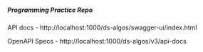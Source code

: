 <h5>Programming Practice Repo</h5>
<p>API docs - http://localhost:1000/ds-algos/swagger-ui/index.html </p>
<p>OpenAPI Specs - http://localhost:1000/ds-algos/v3/api-docs</p>